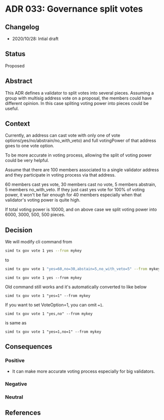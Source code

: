 # ADR 033: Governance split votes

## Changelog

- 2020/10/28: Intial draft

## Status

Proposed

## Abstract

This ADR defines a validator to split votes into several pieces. Assuming a group with multisig address vote on a proposal, the members could have different opinion. In this case spliting voting power into pieces could be useful.

## Context

Currently, an address can cast vote with only one of vote options(yes/no/abstrain/no_with_veto) and full votingPower of that address goes to one vote option.

To be more accurate in voting process, allowing the split of voting power could be very helpful.

Assume that there are 100 members associated to a single validator address and they participate in voting process via that address.

60 members cast yes vote, 30 members cast no vote, 5 members abstrain, 5 members no_with_veto.
If they just cast yes vote for 100% of voting power, it won't be fair enough for 40 members especially when that validator's voting power is quite high.

If total voting power is 10000, and on above case we split voting power into 6000, 3000, 500, 500 pieces.

## Decision

We will modify cli command from 
```sh
simd tx gov vote 1 yes --from mykey
```
to 
```sh
simd tx gov vote 1 "yes=60,no=30,abstain=5,no_with_veto=5" --from mykey
```

```
simd tx gov vote 1 yes --from mykey
```
Old command still works and it's automatically converted to like below
```
simd tx gov vote 1 "yes=1" --from mykey
```

If you want to set VoteOption=1, you can omit `=1`.
```
simd tx gov vote 1 "yes,no" --from mykey
``` 
is same as
```
simd tx gov vote 1 "yes=1,no=1" --from mykey
```

## Consequences

### Positive
- It can make more accurate voting process especially for big validators.

### Negative

### Neutral

## References
